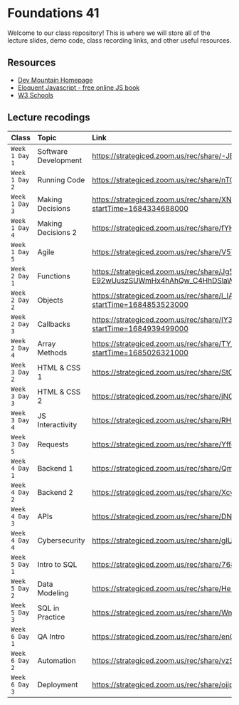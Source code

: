 # Foundations 41

Welcome to our class repository! This is where we will store all of the lecture slides, demo code, class recording links, and other useful resources.


## Resources

 - [Dev Mountain Homepage](https://ed.devmountain.com/)
 - [Eloquent Javascript - free online JS book](https://eloquentjavascript.net/)
 - [W3 Schools](https://www.w3schools.com/js/default.asp)


## Lecture recodings


| Class | Topic     | Link                |
| :-------- | :------- | :------------------------- |
| `Week 1 Day 1` | Software Development | https://strategiced.zoom.us/rec/share/-JBmy1hZKyoCCymfN-WOfYv_Ly5kAuRLO9_GPlRM6s5ugr_y6PMDi3BOSLmeDMe7.VRL963IM13UM2Bve |
| `Week 1 Day 2` | Running Code | https://strategiced.zoom.us/rec/share/nTOKnrPqBiEAtkk4l5LoGtZg2p55CqN6VNcxAatvOKJgfa3_w1yxaao0tch-e8mt.W4gdVHrsWjwT02OV |
| `Week 1 Day 3` | Making Decisions | https://strategiced.zoom.us/rec/share/XNdVFY3I9oGBLqraGIZCYkkoug0tCoAOwshVzBbypa6RoZdVV6bp4SHfGUz99d94.c-bb_QbMYTafEQUs?startTime=1684334688000 |
| `Week 1 Day 4` | Making Decisions 2| https://strategiced.zoom.us/rec/share/fYHf_M7WpkXwD5RDXlRwCAPoyFd1E1iiDxox2LZMj-GS1G-pKaWKcuLSrHBAftDf.DiVvPuXDOFLGm5ao |
| `Week 1 Day 5` | Agile | https://strategiced.zoom.us/rec/share/V5TihbQKKID6BSAE1Nl9pqYXLyrw4kcDjQD5HdsDr_Q6S_iluT0B1cpVcV8mVwSw.cVKzS2018nhWbgCf |
| `Week 2 Day 1` | Functions | https://strategiced.zoom.us/rec/share/Jg5s-ItRM8M3uP2Ip8I-E92wUuszSUWmHx4hAhQw_C4HhDSlaWw_dJVZNQcMrmZU.yoOWfaZ3xGwt0SgD?startTime=1684766239000 |
| `Week 2 Day 2` | Objects | https://strategiced.zoom.us/rec/share/l_IAWt7pUMDdg9Y67mKeqXUVxZw-ry-3_WzILMZefcbhv8NM1CyS94HntnMSYiEb.TOThsj5gvsfoPBC0?startTime=1684853523000 |
| `Week 2 Day 3` | Callbacks | https://strategiced.zoom.us/rec/share/IY3vt8UF0JMecM9JIeEQP8OSdAhN4dwP4FhKnc5SpEzCr44tlIw642VLbbG652M8.T8oQRjoYiJACoyHB?startTime=1684939499000 |
| `Week 2 Day 4` | Array Methods | https://strategiced.zoom.us/rec/share/TY_mga7FHEn6d123FRBdbvK0iD6O3SYGENyNdHS3eLSGaJ44h9rXAR_WxfiBctbj.OmR5lf_p54GsrlLG?startTime=1685026321000 |
| `Week 3 Day 2` | HTML & CSS 1 | https://strategiced.zoom.us/rec/share/StCdVFRAen26R0H4DyVMj1tx-lGBmzehNRol1efPb6saudSdKBH5AK3FL41OCZlt.ebb8ejlZd4RjMT8e |
| `Week 3 Day 3` | HTML & CSS 2 | https://strategiced.zoom.us/rec/share/jN0obPquS2-IP4aVdJWpGev8xfFcpwYNKZ-KuRwY3nsUjeyGAmAYbj6L4XN_xnKi.dp0_kgM60drwjyMy |
| `Week 3 Day 4` | JS Interactivity | https://strategiced.zoom.us/rec/share/RHUz7i4xcY2I87gcfoj0sLLVSgBUC8OKrYLmrDmt4rMvznqtIK8bFDxyDr2pLKQp.eHAA37Fuo0c5e3pW |
| `Week 3 Day 5` | Requests | https://strategiced.zoom.us/rec/share/YffeDMYvNFQBuUUdwb5D43czbu6LhYhxz4l2wzvBPfDHD-qA_vv3WFx8Cxu78eeK.sdUCiSUMB-K6y5iq |
| `Week 4 Day 1` | Backend 1 | https://strategiced.zoom.us/rec/share/QmFWYxtBanF_a31h0F-hae8OwEWXCiYxIl7-gZp1inKFh7RnfxHeKGgk0CedtbJh.aWBZ6CHtWqT16czk |
| `Week 4 Day 2` | Backend 2 | https://strategiced.zoom.us/rec/share/XcvOOCU-0vCwUxRzpOeTNvQeSRqCte0Nv5XFaS0xvhBDicYsjp41s34M02PM19sM.DNALL9YThzMZV6pH |
| `Week 4 Day 3` | APIs | https://strategiced.zoom.us/rec/share/DN90Zs3ODStUjGPB1ID1Wr1LgPfZmWaKjb7c9NlzO1AIzl48H7GLGSTqn9Aj_V5o.PaKnkcDx3kqbCpOu |
| `Week 4 Day 4` | Cybersecurity | https://strategiced.zoom.us/rec/share/glUjexpiyzC82S56QgUIXPDo4QrSwNESwF4sPn6hLQtnhL5uqsT2n1AfBPOnfK9J.2vnQl_YHJZWRo0OP |
| `Week 5 Day 1` | Intro to SQL | https://strategiced.zoom.us/rec/share/768MF2w4kPKu5qzJcx7fiafjaJ-JiVsh1MRvJArD03YF0lIEJd-sLdnCBCpuzUY-.g55H-aBZM61Ce3uo |
| `Week 5 Day 2` | Data Modeling | https://strategiced.zoom.us/rec/share/He-nIW-_ak9LqOawGCNSyShxnEBiZbUaCz-kTXx1MY7pw42xLQZLZlDNvqbIGfi4.ke2HyPm7-tx5hx15 |
| `Week 5 Day 3` | SQL in Practice | https://strategiced.zoom.us/rec/share/WmDQWXUT5fFfs_6qiamVVcoBGNtma2msKyOBmY3E7nO85M4MOQablzeMrMYxgfrT.PFOIHOzB3e90dgh9 |
| `Week 6 Day 1` | QA Intro | https://strategiced.zoom.us/rec/share/en0pxbbGWvbzTfoofrCgELtMVE-dEMD08IZxT8ElObiSHETOJOCZq4zOwULCcsp9.oaZp8iQ0hEXu4qeV |
| `Week 6 Day 2` | Automation | https://strategiced.zoom.us/rec/share/vzSIQMoOZ2k13m5lWeQO0UitwqV6F7XwNR43-eev6Opg0lcoaoYrztOvQ_GRkv7s.9qudpYj3GhnyZdyk |
| `Week 6 Day 3` | Deployment | https://strategiced.zoom.us/rec/share/oijpHjIJzCx8k_Q9C3exPHi6D9J_B5j-CYn8ox89JKHgztW5VYMUsomnjkgV5_z_.TSsVgPD4jUr5ByVd |